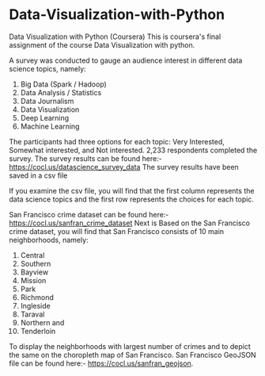 # Data-Visualization-with-Python
Data Visualization with Python (Coursera)
This is coursera's final assignment of the course Data Visualization with python.

A survey was conducted to gauge an audience interest in different data science topics, namely:

1. Big Data (Spark / Hadoop)
2. Data Analysis / Statistics
3. Data Journalism
4. Data Visualization
5. Deep Learning
6. Machine Learning

The participants had three options for each topic: Very Interested, Somewhat interested, and Not interested. 2,233 respondents completed the survey.
The survey results can be found here:-  https://cocl.us/datascience_survey_data
The survey results have been saved in a csv file

If you examine the csv file, you will find that the first column represents the data science topics and the first row represents the choices for each topic.



San Francisco crime dataset can be found here:-  https://cocl.us/sanfran_crime_dataset
Next is Based on the San Francisco crime dataset, you will find that San Francisco consists of 10 main neighborhoods, namely:

1. Central
2. Southern
3. Bayview
4. Mission
5. Park
6. Richmond
7. Ingleside
8. Taraval
9. Northern and
10. Tenderloin

To display the neighborhoods with largest number of crimes and to depict the same on the choropleth map of San Francisco. 
San Francisco GeoJSON file can be found here:-  https://cocl.us/sanfran_geojson.

